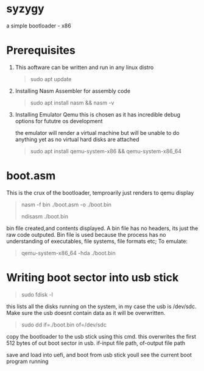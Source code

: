 # syzygy
a simple bootloader - x86

# Prerequisites 
1. This aoftware can be written and run in any linux distro
   >  sudo apt update
   
2. Installing Nasm Assembler for assembly code
   >  sudo apt install nasm && nasm -v
   
3. Installing Emulator Qemu
   this is chosen as it has incredible debug options for fututre os development
   
   the emulator will render a virtual machine but will be unable to do anything yet as no virtual hard disks are attached 

   >  sudo apt install qemu-system-x86 && qemu-system-x86_64
# boot.asm
This is the crux of the bootloader, temproarily just renders to qemu display 
>nasm -f bin ./boot.asm -o ./boot.bin
>
>ndisasm ./boot.bin

bin file created,and contents displayed. A bin file has no headers, its just the raw code outputed. Bin file is used because the process has no understanding of executables, file systems, file formats etc;
To emulate:
>qemu-system-x86_64 -hda ./boot.bin

# Writing boot sector into usb stick
> sudo fdisk -l

this lists all the disks running on the system, in my case the usb is /dev/sdc.
Make sure the usb doesnt contain data as it will be overwritten.

> sudo dd if=./boot.bin of=/dev/sdc

copy the bootloader to the usb stick using this cmd. this overwrites the first 512 bytes of out boot sector in usb. if-input file path, of-output file path 

save and load into uefi, and boot from usb stick youll see the current boot program running 

